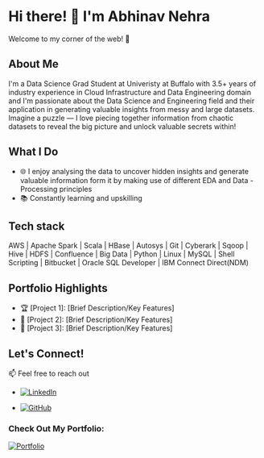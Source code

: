 # Hi there! 👋 I'm Abhinav Nehra

Welcome to my corner of the web! 🚀

## About Me
I'm a Data Science Grad Student at Univeristy at Buffalo with 3.5+ years of industry experience in Cloud Infrastructure and Data Engineering domain and I'm passionate about the Data Science and Engineering field and their application in generating valuable insights from messy and large datasets. Imagine a puzzle — I love piecing together information from chaotic datasets to reveal the big picture and unlock valuable secrets within!

## What I Do
- 🌐 I enjoy analysing the data to uncover hidden insights and generate valuable information form it by making use of different EDA and Data - Processing principles
- 📚 Constantly learning and upskilling

## Tech stack
AWS | Apache Spark | Scala | HBase | Autosys | Git | Cyberark | Sqoop | Hive | HDFS | Confluence | Big Data | Python | Linux | MySQL | Shell Scripting | Bitbucket | Oracle SQL Developer | IBM Connect Direct(NDM)

## Portfolio Highlights
- 🏆 [Project 1]: [Brief Description/Key Features]
- 🌟 [Project 2]: [Brief Description/Key Features]
- 🎨 [Project 3]: [Brief Description/Key Features]

## Let's Connect!
📫 Feel free to reach out
- [![LinkedIn](https://img.shields.io/badge/LinkedIn-blue?style=for-the-badge&logo=linkedin)](https://www.linkedin.com/in/abhinav51/)
  
- [![GitHub](https://img.shields.io/badge/GitHub-black?style=for-the-badge&logo=github)](https://github.com/anehra-15/)


### Check Out My Portfolio: 
  [![Portfolio](https://img.shields.io/badge/My-Website-green?style=for-the-badge)](https://anehra-15.github.io/abhinavNehra.github.io/)

